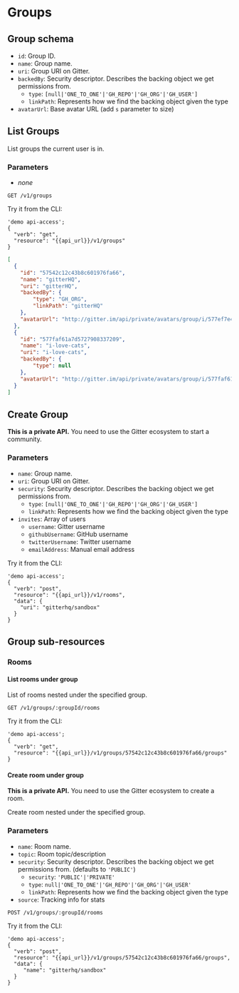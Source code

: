 # Groups


## Group schema

 - `id`: Group ID.
 - `name`: Group name.
 - `uri`: Group URI on Gitter.
 - `backedBy`: Security descriptor. Describes the backing object we get permissions from.
    - `type`: `[null|'ONE_TO_ONE'|'GH_REPO'|'GH_ORG'|'GH_USER']`
    - `linkPath`: Represents how we find the backing object given the type
 - `avatarUrl`: Base avatar URL (add `s` parameter to size)


## List Groups

List groups the current user is in.

### Parameters

 - *none*

```
GET /v1/groups
```

Try it from the CLI:
```
'demo api-access';
{
  "verb": "get",
  "resource": "{{api_url}}/v1/groups"
}
```

```json
[
  {
    "id": "57542c12c43b8c601976fa66",
    "name": "gitterHQ",
    "uri": "gitterHQ",
    "backedBy": {
        "type": "GH_ORG",
        "linkPath": "gitterHQ"
    },
    "avatarUrl": "http://gitter.im/api/private/avatars/group/i/577ef7e4e897e2a459b1b881"
  },
  {
    "id": "577faf61a7d5727908337209",
    "name": "i-love-cats",
    "uri": "i-love-cats",
    "backedBy": {
        "type": null
    },
    "avatarUrl": "http://gitter.im/api/private/avatars/group/i/577faf61a7d5727908337209"
  }
]
```



## Create Group

**This is a private API.** You need to use the Gitter ecosystem to start a community.

### Parameters

 - `name`: Group name.
 - `uri`: Group URI on Gitter.
 - `security`: Security descriptor. Describes the backing object we get permissions from.
    - `type`: `[null|'ONE_TO_ONE'|'GH_REPO'|'GH_ORG'|'GH_USER']`
    - `linkPath`: Represents how we find the backing object given the type
 - `invites`: Array of users
    - `username`: Gitter username
    - `githubUsername`: GitHub username
    - `twitterUsername`: Twitter username
    - `emailAddress`: Manual email address


Try it from the CLI:
```
'demo api-access';
{
  "verb": "post",
  "resource": "{{api_url}}/v1/rooms",
  "data": {
    "uri": "gitterhq/sandbox"
  }
}
```


## Group sub-resources

### Rooms

#### List rooms under group

List of rooms nested under the specified group.

```
GET /v1/groups/:groupId/rooms
```

Try it from the CLI:
```
'demo api-access';
{
  "verb": "get",
  "resource": "{{api_url}}/v1/groups/57542c12c43b8c601976fa66/groups"
}
```


#### Create room under group

**This is a private API.** You need to use the Gitter ecosystem to create a room.

Create room nested under the specified group.

### Parameters

 - `name`: Room name.
 - `topic`: Room topic/description
 - `security`: Security descriptor. Describes the backing object we get permissions from. (defaults to `'PUBLIC'`)
    - `security`: `'PUBLIC'|'PRIVATE'`
    - `type`: `null|'ONE_TO_ONE'|'GH_REPO'|'GH_ORG'|'GH_USER'`
    - `linkPath`: Represents how we find the backing object given the type
 - `source`: Tracking info for stats

```
POST /v1/groups/:groupId/rooms
```

Try it from the CLI:
```
'demo api-access';
{
  "verb": "post",
  "resource": "{{api_url}}/v1/groups/57542c12c43b8c601976fa66/groups",
  "data": {
     "name": "gitterhq/sandbox"
  }
}
```
